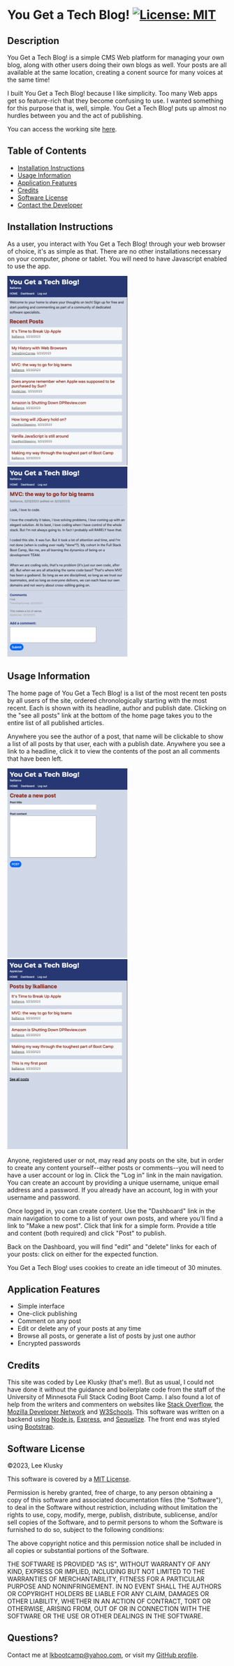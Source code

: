 # You Get a Tech Blog! [![License: MIT](https://img.shields.io/badge/License-MIT-yellow.svg)](https://opensource.org/licenses/MIT)

## Description

You Get a Tech Blog! is a simple CMS Web platform for managing your own blog, along with other users doing their own blogs as well. Your posts are all available at the same location, creating a conent source for many voices at the same time!

I built You Get a Tech Blog! because I like simplicity. Too many Web apps get so feature-rich that they become confusing to use. I wanted something for this purpose that is, well, simple. You Get a Tech Blog! puts up almost no hurdles between you and the act of publishing.

You can access the working site [here](https://you-get-a-tech-blog.herokuapp.com).


## Table of Contents


* [Installation Instructions](#installation-instructions)
* [Usage Information](#usage-information)
* [Application Features](#application-features)
* [Credits](#credits)
* [Software License](#software-license)
* [Contact the Developer](#contact-the-developer)

## Installation Instructions

As a user, you interact with You Get a Tech Blog! through your web browser of choice, it's as simple as that. There are no other installations necessary on your computer, phone or tablet. You will need to have Javascript enabled to use the app.

<img src='./public/images/tech-blog-screen-1.png' width="275" />
<img src='./public/images/tech-blog-screen-2.png' width="275" />



## Usage Information

The home page of You Get a Tech Blog! is a list of the most recent ten posts by all users of the site, ordered chronologically starting with the most recent. Each is shown with its headline, author and publish date. Clicking on the "see all posts" link at the bottom of the home page takes you to the entire list of all published articles.

Anywhere you see the author of a post, that name will be clickable to show a list of all posts by that user, each with a publish date. Anywhere you see a link to a headline, click it to view the contents of the post an all comments that have been left.

<img src='./public/images/tech-blog-screen-3.png' width="275" />
<img src='./public/images/tech-blog-screen-4.png' width="275" />


Anyone, registered user or not, may read any posts on the site, but in order to create any content yourself--either posts or comments--you will need to have a user account or log in. Click the "Log in" link in the main navigation. You can create an account by providing a unique username, unique email address and a password. If you already have an account, log in with your username and password.

Once logged in, you can create content. Use the "Dashboard" link in the main navigation to come to a list of your own posts, and where you'll find a link to "Make a new post". Click that link for a simple form. Provide a title and content (both required) and click "Post" to publish.

Back on the Dashboard, you will find "edit" and "delete" links for each of your posts: click on either for the expected function.

You Get a Tech Blog! uses cookies to create an idle timeout of 30 minutes.


## Application Features

* Simple interface
* One-click publishing
* Comment on any post
* Edit or delete any of your posts at any time
* Browse all posts, or generate a list of posts by just one author
* Encrypted passwords


## Credits

This site was coded by Lee Klusky (that's me!). But as usual, I could not have done it without the guidance and boilerplate code from the staff of the University of Minnesota Full Stack Coding Boot Camp. I also found a lot of help from the writers and commenters on websites like [Stack Overflow](https://www.stackoverflow.com), the [Mozilla Developer Network](https://developer.mozilla.com) and [W3Schools](https://www.w3schools.com). This software was written on a backend using [Node.js](https://nodejs.org), [Express](https://www.expressjs.com), and [Sequelize](https://www.sequelize.org). The front end was styled using [Bootstrap](http://getbootstrap.com).


## Software License

©2023, Lee Klusky

This software is covered by a [MIT License](https://opensource.org/licenses/MIT).

Permission is hereby granted, free of charge, to any person obtaining a copy of this software and associated documentation files (the "Software"), to deal in the Software without restriction, including without limitation the rights to use, copy, modify, merge, publish, distribute, sublicense, and/or sell copies of the Software, and to permit persons to whom the Software is furnished to do so, subject to the following conditions:

The above copyright notice and this permission notice shall be included in all copies or substantial portions of the Software.

THE SOFTWARE IS PROVIDED "AS IS", WITHOUT WARRANTY OF ANY KIND, EXPRESS OR IMPLIED, INCLUDING BUT NOT LIMITED TO THE WARRANTIES OF MERCHANTABILITY, FITNESS FOR A PARTICULAR PURPOSE AND NONINFRINGEMENT. IN NO EVENT SHALL THE AUTHORS OR COPYRIGHT HOLDERS BE LIABLE FOR ANY CLAIM, DAMAGES OR OTHER LIABILITY, WHETHER IN AN ACTION OF CONTRACT, TORT OR OTHERWISE, ARISING FROM, OUT OF OR IN CONNECTION WITH THE SOFTWARE OR THE USE OR OTHER DEALINGS IN THE SOFTWARE.

## Questions?

Contact me at <a href="mailto:lkbootcamp@yahoo.com">lkbootcamp@yahoo.com</a>, or visit my [GitHub profile](https://www.github.com/lkalliance).

